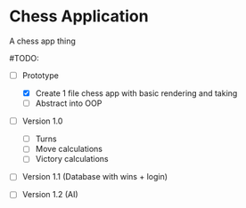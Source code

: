 # Chess Application
A chess app thing

#TODO:
- [ ] Prototype
	- [x] Create 1 file chess app with basic rendering and taking
	- [ ] Abstract into OOP

- [ ] Version 1.0
	- [ ] Turns
	- [ ] Move calculations
	- [ ] Victory calculations

- [ ] Version 1.1 (Database with wins + login)

- [ ] Version 1.2 (AI)